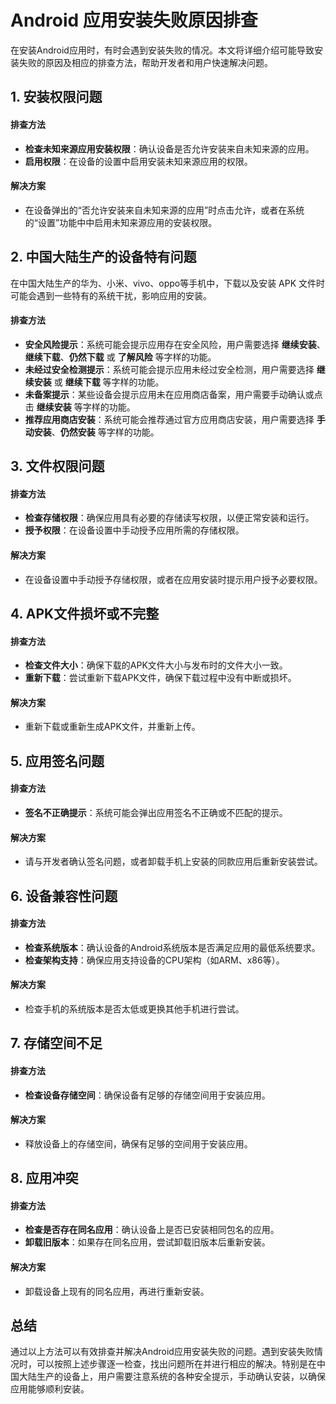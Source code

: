 # Android 应用安装失败原因排查

在安装Android应用时，有时会遇到安装失败的情况。本文将详细介绍可能导致安装失败的原因及相应的排查方法，帮助开发者和用户快速解决问题。

## 1. 安装权限问题

#### 排查方法
- **检查未知来源应用安装权限**：确认设备是否允许安装来自未知来源的应用。
- **启用权限**：在设备的设置中启用安装未知来源应用的权限。

#### 解决方案
- 在设备弹出的“否允许安装来自未知来源的应用”时点击允许，或者在系统的“设置”功能中中启用未知来源应用的安装权限。

## 2. 中国大陆生产的设备特有问题

在中国大陆生产的华为、小米、vivo、oppo等手机中，下载以及安装 APK 文件时可能会遇到一些特有的系统干扰，影响应用的安装。

#### 排查方法
- **安全风险提示**：系统可能会提示应用存在安全风险，用户需要选择 **继续安装**、**继续下载**、**仍然下载** 或 **了解风险** 等字样的功能。
- **未经过安全检测提示**：系统可能会提示应用未经过安全检测，用户需要选择 **继续安装** 或 **继续下载** 等字样的功能。
- **未备案提示**：某些设备会提示应用未在应用商店备案，用户需要手动确认或点击 **继续安装** 等字样的功能。
- **推荐应用商店安装**：系统可能会推荐通过官方应用商店安装，用户需要选择 **手动安装**、**仍然安装** 等字样的功能。

## 3. 文件权限问题

#### 排查方法
- **检查存储权限**：确保应用具有必要的存储读写权限，以便正常安装和运行。
- **授予权限**：在设备设置中手动授予应用所需的存储权限。

#### 解决方案
- 在设备设置中手动授予存储权限，或者在应用安装时提示用户授予必要权限。

## 4. APK文件损坏或不完整

#### 排查方法
- **检查文件大小**：确保下载的APK文件大小与发布时的文件大小一致。
- **重新下载**：尝试重新下载APK文件，确保下载过程中没有中断或损坏。

#### 解决方案
- 重新下载或重新生成APK文件，并重新上传。

## 5. 应用签名问题

#### 排查方法
- **签名不正确提示**：系统可能会弹出应用签名不正确或不匹配的提示。

#### 解决方案
- 请与开发者确认签名问题，或者卸载手机上安装的同款应用后重新安装尝试。

## 6. 设备兼容性问题

#### 排查方法
- **检查系统版本**：确认设备的Android系统版本是否满足应用的最低系统要求。
- **检查架构支持**：确保应用支持设备的CPU架构（如ARM、x86等）。

#### 解决方案
- 检查手机的系统版本是否太低或更换其他手机进行尝试。

## 7. 存储空间不足

#### 排查方法
- **检查设备存储空间**：确保设备有足够的存储空间用于安装应用。

#### 解决方案
- 释放设备上的存储空间，确保有足够的空间用于安装应用。

## 8. 应用冲突

#### 排查方法
- **检查是否存在同名应用**：确认设备上是否已安装相同包名的应用。
- **卸载旧版本**：如果存在同名应用，尝试卸载旧版本后重新安装。

#### 解决方案
- 卸载设备上现有的同名应用，再进行重新安装。

## 总结

通过以上方法可以有效排查并解决Android应用安装失败的问题。遇到安装失败情况时，可以按照上述步骤逐一检查，找出问题所在并进行相应的解决。特别是在中国大陆生产的设备上，用户需要注意系统的各种安全提示，手动确认安装，以确保应用能够顺利安装。
